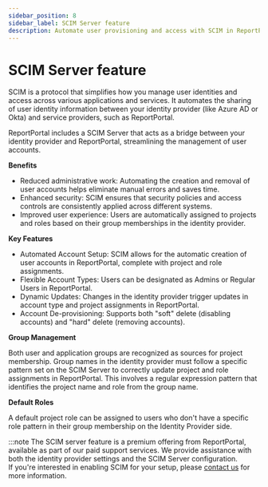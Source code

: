 ```yaml
---
sidebar_position: 8
sidebar_label: SCIM Server feature
description: Automate user provisioning and access with SCIM in ReportPortal. Sync roles and projects from your IdP to simplify identity management and improve security.
---
```


# SCIM Server feature

SCIM is a protocol that simplifies how you manage user identities and access across various applications and services. It automates the sharing of user identity information between your identity provider (like Azure AD or Okta) and service providers, such as ReportPortal.

ReportPortal includes a SCIM Server that acts as a bridge between your identity provider and ReportPortal, streamlining the management of user accounts.

**Benefits**

* Reduced administrative work: Automating the creation and removal of user accounts helps eliminate manual errors and saves time.
* Enhanced security: SCIM ensures that security policies and access controls are consistently applied across different systems.
* Improved user experience: Users are automatically assigned to projects and roles based on their group memberships in the identity provider.

**Key Features**

* Automated Account Setup: SCIM allows for the automatic creation of user accounts in ReportPortal, complete with project and role assignments.
* Flexible Account Types: Users can be designated as Admins or Regular Users in ReportPortal.
* Dynamic Updates: Changes in the identity provider trigger updates in account type and project assignments in ReportPortal.
* Account De-provisioning: Supports both "soft" delete (disabling accounts) and "hard" delete (removing accounts).

**Group Management**

Both user and application groups are recognized as sources for project membership. Group names in the identity provider must follow a specific pattern set on the SCIM Server to correctly update project and role assignments in ReportPortal. This involves a regular expression pattern that identifies the project name and role from the group name.

**Default Roles**

A default project role can be assigned to users who don't have a specific role pattern in their group membership on the Identity Provider side.

:::note
The SCIM server feature is a premium offering from ReportPortal, available as part of our paid support services. We provide assistance with both the identity provider settings and the SCIM Server configuration.<br />
If you're interested in enabling SCIM for your setup, please [contact us](https://reportportal.io/contact-us/general) for more information.
